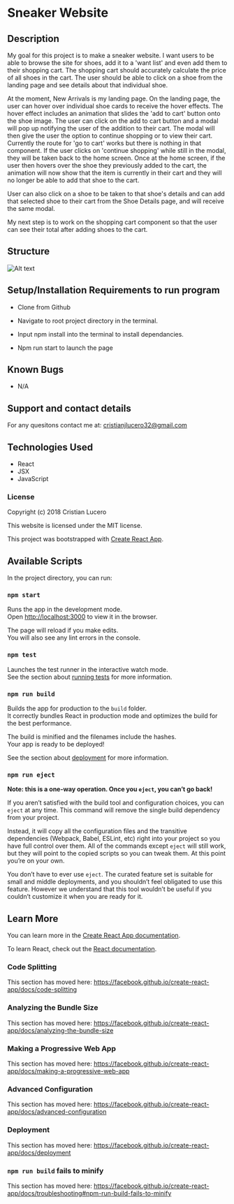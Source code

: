 # Sneaker Website

## Description

My goal for this project is to make a sneaker website. I want users to be able to browse the site for shoes, add it to a 'want list' and even add them to their shopping cart. The shopping cart should accurately calculate the price of all shoes in the cart. The user should be able to click on a shoe from the landing page and see details about that individual shoe.

At the moment, New Arrivals is my landing page. On the landing page, the user can hover over individual shoe cards to receive the hover effects. The hover effect includes an animation that slides the 'add to cart' button onto the shoe image. The user can click on the add to cart button and a modal will pop up notifying the user of the addition to their cart. The modal will then give the user the option to continue shopping or to view their cart. Currently the route for 'go to cart' works but there is nothing in that component. If the user clicks on 'continue shopping' while still in the modal, they will be taken back to the home screen. Once at the home screen, if the user then hovers over the shoe they previously added to the cart, the animation will now show that the item is currently in their cart and they will no longer be able to add that shoe to the cart.

User can also click on a shoe to be taken to that shoe's details and can add that selected shoe to their cart from the Shoe Details page, and will receive the same modal.

My next step is to work on the shopping cart component so that the user can see their total after adding shoes to the cart.

## Structure

![Alt text](<src/assets/images/(structure.jpg)?raw=true> 'Title')

## Setup/Installation Requirements to run program

- Clone from Github

- Navigate to root project directory in the terminal.

- Input npm install into the terminal to install dependancies.

- Npm run start to launch the page

## Known Bugs

- N/A

## Support and contact details

For any quesitons contact me at: cristianjlucero32@gmail.com

## Technologies Used

- React
- JSX
- JavaScript

### License

Copyright (c) 2018 Cristian Lucero

This website is licensed under the MIT license.

This project was bootstrapped with [Create React App](https://github.com/facebook/create-react-app).

## Available Scripts

In the project directory, you can run:

### `npm start`

Runs the app in the development mode.<br>
Open [http://localhost:3000](http://localhost:3000) to view it in the browser.

The page will reload if you make edits.<br>
You will also see any lint errors in the console.

### `npm test`

Launches the test runner in the interactive watch mode.<br>
See the section about [running tests](https://facebook.github.io/create-react-app/docs/running-tests) for more information.

### `npm run build`

Builds the app for production to the `build` folder.<br>
It correctly bundles React in production mode and optimizes the build for the best performance.

The build is minified and the filenames include the hashes.<br>
Your app is ready to be deployed!

See the section about [deployment](https://facebook.github.io/create-react-app/docs/deployment) for more information.

### `npm run eject`

**Note: this is a one-way operation. Once you `eject`, you can’t go back!**

If you aren’t satisfied with the build tool and configuration choices, you can `eject` at any time. This command will remove the single build dependency from your project.

Instead, it will copy all the configuration files and the transitive dependencies (Webpack, Babel, ESLint, etc) right into your project so you have full control over them. All of the commands except `eject` will still work, but they will point to the copied scripts so you can tweak them. At this point you’re on your own.

You don’t have to ever use `eject`. The curated feature set is suitable for small and middle deployments, and you shouldn’t feel obligated to use this feature. However we understand that this tool wouldn’t be useful if you couldn’t customize it when you are ready for it.

## Learn More

You can learn more in the [Create React App documentation](https://facebook.github.io/create-react-app/docs/getting-started).

To learn React, check out the [React documentation](https://reactjs.org/).

### Code Splitting

This section has moved here: https://facebook.github.io/create-react-app/docs/code-splitting

### Analyzing the Bundle Size

This section has moved here: https://facebook.github.io/create-react-app/docs/analyzing-the-bundle-size

### Making a Progressive Web App

This section has moved here: https://facebook.github.io/create-react-app/docs/making-a-progressive-web-app

### Advanced Configuration

This section has moved here: https://facebook.github.io/create-react-app/docs/advanced-configuration

### Deployment

This section has moved here: https://facebook.github.io/create-react-app/docs/deployment

### `npm run build` fails to minify

This section has moved here: https://facebook.github.io/create-react-app/docs/troubleshooting#npm-run-build-fails-to-minify
